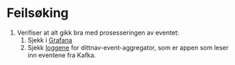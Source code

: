 # Feilsøking

1. Verifiser at alt gikk bra med prosesseringen av eventet:
    1. Sjekk i [Grafana](metrics.md)
    1. Sjekk [loggene](https://logs.adeo.no/goto/1d97afe420fbec819597ec348c876c83) for dittnav-event-aggregator, som er appen som leser inn eventene fra Kafka.
 